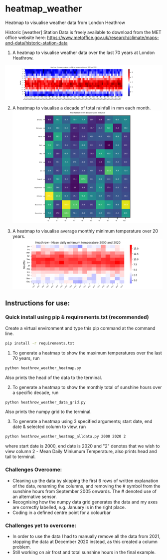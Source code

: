 # heatmap_weather
Heatmap to visualise weather data from London Heathrow

Historic [weather] Station Data is freely available to download from the MET office website here: https://www.metoffice.gov.uk/research/climate/maps-and-data/historic-station-data

1. A heatmap to visualise weather data over the last 70 years at London Heathrow.

![Image - Average Maximum Monthly Temperature Between 1950 And 2020](heathrow_heatmap_1950_2020.png)

2. A heatmap to visualise a decade of total rainfall in mm each month.
![Image - Total Rainfall in mm Over A Specific Decade](heathrow_rainfall_heatmap_decade.png)

3. A heatmap to visualise average monthly minimum temperature over 20 years.
![Image - Average Munimum Monthly Temperature Over 20 Years](heathrow_min_temp_heatmap.png)

## Instructions for use:
### Quick install using pip & requirements.txt (recommended)
Create a virtual environment and type this pip command at the command line. 
```bash
pip install -r requirements.txt
```
1. To generate a heatmap to show the maximum temperatures over the last 70 years, run 
```bash
python heathrow_weather_heatmap.py
```
Also prints the head of the data to the terminal.

2. To generate a heatmap to show the monthly total of sunshine hours over a specific decade, run 
```bash
python heathrow_weather_data_grid.py
```
Also prints the numpy grid to the terminal.

3. To generate a heatmap using 3 specified arguments; start date, end date & selected column to view, run
```bash
python heathrow_weather_heatmap_alldata.py 2000 2020 2 
```
where start date is 2000, end date is 2020 and "2" denotes that we wish to view column 2 - Mean Daily Miniumum Temperature, also prints head and tail to terminal.

### Challenges Overcome:
- Cleaning up the data by skipping the first 6 rows of written explanation of the data, renaming the columns, and removing the # symbol from the sunshine hours from September 2005 onwards. The # denoted use of an alternative sensor.
- Recognising how the numpy data grid generates the data and my axes are correctly labelled, e.g. January is in the right place.
- Coding in a defined centre point for a colourbar

### Challenges yet to overcome:
- In order to use the data I had to manually remove all the data from 2021, stopping the data at December 2020 instead, as this created a column problem.
- Still working on air frost and total sunshine hours in the final example.
